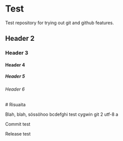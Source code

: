 ﻿# Test

Test repository for trying out git and github features.

## Header 2
### Header 3
#### Header 4
##### Header 5
###### Header 6

\# Risuaita

Blah, blah, sössöhoo bcdefghi test cygwin git 2
utf-8 a

Commit test

Release test

